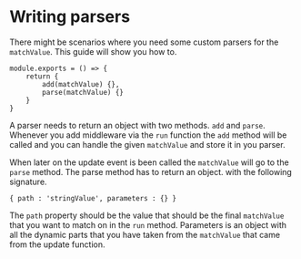 # Writing parsers

There might be scenarios where you need some custom parsers for the `matchValue`. This guide will show you how to.

```
module.exports = () => {
	return {
		add(matchValue) {},
		parse(matchValue) {}
	}
}
```

A parser needs to return an object with two methods. `add` and `parse`. Whenever you add middleware via the `run` function the `add` method will be called and you can handle the given `matchValue` and store it in you parser. 

When later on the update event is been called the `matchValue` will go to the `parse` method. The parse method has to return an object. with the following signature.

```
{ path : 'stringValue', parameters : {} }
```

The `path` property should be the value that should be the final `matchValue` that you want to match on in the `run` method. Parameters is an object with all the dynamic parts that you have taken from the `matchValue` that came from the update function.